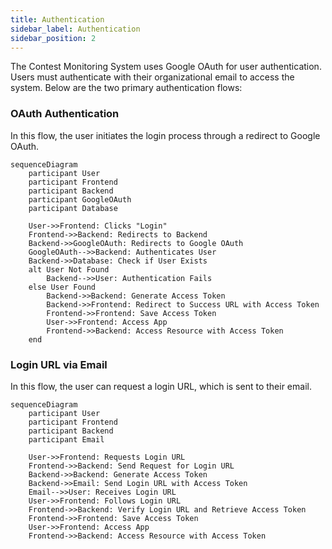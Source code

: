 ```yaml
---
title: Authentication
sidebar_label: Authentication
sidebar_position: 2
---
```


The Contest Monitoring System uses Google OAuth for user authentication. Users must authenticate with their organizational email to access the system. Below are the two primary authentication flows:

### OAuth Authentication

In this flow, the user initiates the login process through a redirect to Google OAuth.

```mermaid
sequenceDiagram
    participant User
    participant Frontend
    participant Backend
    participant GoogleOAuth
    participant Database

    User->>Frontend: Clicks "Login"
    Frontend->>Backend: Redirects to Backend
    Backend->>GoogleOAuth: Redirects to Google OAuth
    GoogleOAuth-->>Backend: Authenticates User
    Backend->>Database: Check if User Exists
    alt User Not Found
        Backend-->>User: Authentication Fails
    else User Found
        Backend->>Backend: Generate Access Token
        Backend->>Frontend: Redirect to Success URL with Access Token
        Frontend->>Frontend: Save Access Token
        User->>Frontend: Access App
        Frontend->>Backend: Access Resource with Access Token
    end
```

### Login URL via Email

In this flow, the user can request a login URL, which is sent to their email.

```mermaid
sequenceDiagram
    participant User
    participant Frontend
    participant Backend
    participant Email

    User->>Frontend: Requests Login URL
    Frontend->>Backend: Send Request for Login URL
    Backend->>Backend: Generate Access Token
    Backend->>Email: Send Login URL with Access Token
    Email-->>User: Receives Login URL
    User->>Frontend: Follows Login URL
    Frontend->>Backend: Verify Login URL and Retrieve Access Token
    Frontend->>Frontend: Save Access Token
    User->>Frontend: Access App
    Frontend->>Backend: Access Resource with Access Token
```
